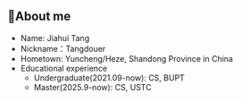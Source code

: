 ## 🥱About me

- Name: Jiahui Tang
- Nickname：Tangdouer
- Hometown: Yuncheng/Heze, Shandong Province in China
- Educational experience
   - Undergraduate(2021.09-now): CS, BUPT
   - Master(2025.9-now): CS, USTC
